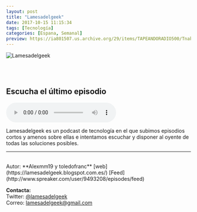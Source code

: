 ```yaml
---
layout: post
title: "Lamesadelgeek"
date: 2017-10-15 11:15:34
tags: [Tecnología]
categories: [Espana, Semanal]
preview: https://ia801507.us.archive.org/29/items/TAPEANDORADIO500/Tnakzcmj_300-AlejandroMartinezMuoz.jpg
---
```


![Lamesadelgeek](https://ia801507.us.archive.org/29/items/TAPEANDORADIO500/Tnakzcmj_500-AlejandroMartinezMuoz.jpg)

<br/>
<br/>

## Escucha el último episodio

<!--reproductor-feed=http://www.spreaker.com/user/9493208/episodes/feed-->
<!--reproductor-start-->
<audio id="audio" preload="auto" controls="" src="http://api.spreaker.com/download/episode/13035495/proyecto_14_10_17_21_43.mp3"></audio>
<!--reproductor-end-->

Lamesadelgeek es un podcast de tecnología en el que subimos episodios cortos y amenos sobre ellas e intentamos escuchar y disponer al oyente de todas las soluciones posibles.

_ _ _
<br>
Autor: **Alexmm19 y toledofranc**  
[web](https://lamesadelgeek.blogspot.com.es/)  
[Feed](http://www.spreaker.com/user/9493208/episodes/feed)   



**Contacta:**  
Twitter: [@lamesadelgeek](https://twitter.com/lamesadelgeek)  
Correo: [lamesadelgeek@gmail.com](mailto:lamesadelgeek@gmail.com)  

